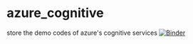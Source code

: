 # azure_cognitive
store the demo codes of azure's cognitive services
[![Binder](https://mybinder.org/badge_logo.svg)](https://mybinder.org/v2/gh/sloki009/azure_cognitive/master)
